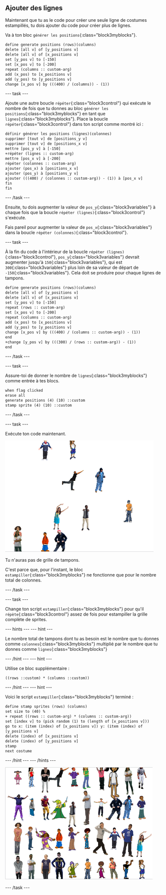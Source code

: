 ## Ajouter des lignes

Maintenant que tu as le code pour créer une seule ligne de costumes estampillés, tu dois ajouter du code pour créer plus de lignes.

Va à ton bloc `générer les positions`{:class="block3myblocks"}.

```blocks3
define generate positions (rows)(columns)
delete [all v] of [y_positions v]
delete [all v] of [x_positions v]
set [y_pos v] to [-150]
set [x_pos v] to [-200]
repeat (columns :: custom-arg)
add (x_pos) to [x_positions v]
add (y_pos) to [y_positions v]
change [x_pos v] by (((400) / (columns)) - (1))
```

\--- task \---

Ajoute une autre boucle `répéter`{:class="block3control"} qui exécute le nombre de fois que tu donnes au bloc `générer les positions`{:class="block3myblocks"} en tant que `lignes`{:class="block3myblocks"}. Place la boucle `répéter`{:class="block3control"} dans ton script comme montré ici :

```blocks3
définir générer les positions (lignes)(colonnes)
supprimer [tout v] de [positions_y v]
supprimer [tout v] de [positions_x v]
mettre [pos_y v] à [-150]
+répéter (lignes :: custom-arg)
mettre [pos_x v] à [-200]
répéter (colonnes :: custom-arg)
ajouter (pos_x) à [positions_x v]
ajouter (pos_y) à [positions_y v]
ajouter (((400) / (colonnes :: custom-arg)) - (1)) à [pos_x v]
fin
fin
```

\--- /task \---

Ensuite, tu dois augmenter la valeur de `pos_y`{:class="block3variables"} à chaque fois que la boucle `répéter (lignes)`{:class="block3control"} s'exécute.

Fais pareil pour augmenter la valeur de `pos_x`{:class="block3variables"} dans la boucle `répéter (colonnes)`{:class="block3control"}.

\--- task \---

À la fin du code à l'intérieur de la boucle `répéter (lignes)`{:class="block3control"}, `pos_y`{:class="block3variables"} devrait augmenter jusqu'à `150`{:class="block3variables"}, qui est `300`{:class="block3variables"} plus loin de sa valeur de départ de `-150`{:class="block3variables"}. Cela doit se produire pour chaque lignes de tampons.

```blocks3
define generate positions (rows)(columns)
delete [all v] of [y_positions v]
delete [all v] of [x_positions v]
set [y_pos v] to [-150]
repeat (rows :: custom-arg)
set [x_pos v] to [-200]
repeat (columns :: custom-arg)
add (x_pos) to [x_positions v]
add (y_pos) to [y_positions v]
change [x_pos v] by (((400) / (columns :: custom-arg)) - (1))
end
+change [y_pos v] by (((300) / (rows :: custom-arg)) - (1))
end
```

\--- /task \---

\--- task \---

Assure-toi de donner le nombre de `lignes`{:class="block3myblocks"} comme entrée à tes blocs.

```blocks3
when flag clicked
erase all
generate positions (4) (10) ::custom
stamp sprite (4) (10) ::custom
```

\--- /task \---

\--- task \---

Exécute ton code maintenant.

![désordre de tampons](images/mess_stamps.png)

Tu n'auras pas de grille de tampons.

C'est parce que, pour l'instant, le bloc `estampiller`{:class="block3myblocks"} ne fonctionne que pour le nombre total de colonnes.

\--- /task \---

\--- task \---

Change ton script `estampiller`{:class="block3myblocks"} pour qu'il `répète`{:class="block3control"} assez de fois pour estampiller la grille complète de sprites.

\--- hints \--- \--- hint \---

Le nombre total de tampons dont tu as besoin est le nombre que tu donnes comme `colonnes`{:class="block3myblocks"} multiplié par le nombre que tu donnes comme `lignes`{:class="block3myblocks"}

\--- /hint \--- \--- hint \---

Utilise ce bloc supplémentaire :

```blocks3
((rows ::custom) * (columns ::custom))
```

\--- /hint \--- \--- hint \---

Voici le script `estampiller`{:class="block3myblocks"} terminé :

```blocks3
define stamp sprites (rows) (columns)
set size to (40) %
+ repeat ((rows :: custom-arg) * (columns :: custom-arg))
set [index v] to (pick random (1) to (length of [x_positions v]))
go to x: (item (index) of [x_positions v]) y: (item (index) of [y_positions v]
delete (index) of [x_positions v]
delete (index) of [y_positions v]
stamp
next costume
```

\--- /hint \--- \--- /hints \---

![grille ordonnée](images/nice_grid.png)

\--- /task \---